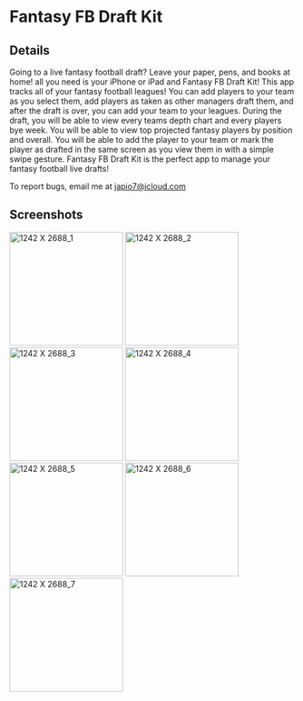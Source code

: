 # Fantasy FB Draft Kit

## Details
Going to a live fantasy football draft? Leave your paper, pens, and books at home! all you need is your iPhone or iPad and Fantasy FB Draft
Kit! This app tracks all of your fantasy football leagues! You can add players to your team as you select them, add players as taken as other
managers draft them, and after the draft is over, you can add your team to your leagues. During the draft, you will be able to view every teams
depth chart and every players bye week. You will be able to view top projected fantasy players by position and overall. You will be able to add
the player to your team or mark the player as drafted in the same screen as you view them in with a simple swipe gesture. Fantasy FB Draft Kit
is the perfect app to manage your fantasy football live drafts!

To report bugs, email me at japio7@icloud.com

## Screenshots
<img width="200" alt="1242 X 2688_1" src="https://user-images.githubusercontent.com/39530089/182763866-1c788028-9410-4338-8683-48f46f6aec19.png"> <img width="200" alt="1242 X 2688_2" src="https://user-images.githubusercontent.com/39530089/182763930-d8a2c05f-3372-4175-9d29-55509f572c4d.png"> <img width="200" alt="1242 X 2688_3" src="https://user-images.githubusercontent.com/39530089/182763963-4d793347-df14-464d-8661-e7e3d22b7a76.png"> <img width="200" alt="1242 X 2688_4" src="https://user-images.githubusercontent.com/39530089/182764022-5075b7f8-9a8c-49f7-8658-4759cb69cabc.png"> <img width="200" alt="1242 X 2688_5" src="https://user-images.githubusercontent.com/39530089/182764033-fe9bd5cb-fb0d-42b2-8f5f-b6d0138fd357.png"> <img width="200" alt="1242 X 2688_6" src="https://user-images.githubusercontent.com/39530089/182764048-b765841d-c02b-4662-9b35-2a20d96cf114.png"> <img width="200" alt="1242 X 2688_7" src="https://user-images.githubusercontent.com/39530089/182764057-912b73cb-6180-4c31-85d5-c0ddf37fb561.png">
